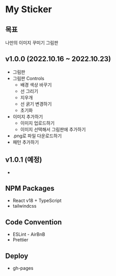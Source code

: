 # My Sticker

## 목표

나만의 이미지 꾸미기 그림판

## v1.0.0 (2022.10.16 ~ 2022.10.23)

-   그림판
-   그림판 Controls
    -   배경 색상 바꾸기
    -   선 그리기
    -   지우개
    -   선 굵기 변경하기
    -   초기화
-   이미지 추가하기
    -   이미지 업로드하기
    -   이미지 선택해서 그림판에 추가하기
-   .png로 파일 다운로드하기
-   패턴 추가하기

## v1.0.1 (예정)

-

## NPM Packages

-   React v18 + TypeScript
-   tailwindcss

## Code Convention

-   ESLint - AirBnB
-   Prettier

## Deploy

-   gh-pages
